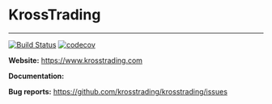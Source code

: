 # KrossTrading
---
[![Build Status](https://circleci.com/gh/krosstrading/ktrade.svg?style=shield)](https://circleci.com/gh/krosstrading/ktrade)
[![codecov](https://codecov.io/gh/krosstrading/ktrade/branch/main/graph/badge.svg)](https://codecov.io/gh/krosstrading/ktrade)

**Website:** https://www.krosstrading.com

**Documentation:**

**Bug reports:** https://github.com/krosstrading/krosstrading/issues
